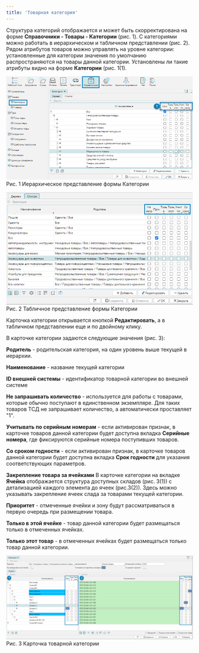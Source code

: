 ```yaml
---
title: 'Товарная категория'
---
```


Структура категорий отображается и может быть скорректирована на форме **Справочники - Товары - Категории** (рис. 1). 
С категориями можно работать в иерархическом и табличном представлении (рис. 2). Рядом атрибутов товаров можно управлять на уровне категории: 
установленные для категории значения по умолчанию распространяются на товары данной категории. Установлены ли такие атрибуты видно на форме **Категории** (рис. 1(1).

![](img/category1.png)  
Рис. 1 Иерархическое представление формы Категории  

![](img/category2.png)  
Рис. 2 Табличное представление формы Категории  

Карточка категории открывается кнопкой **Редактировать**, а в табличном представлении еще и по двойному клику.

В карточке категории задаются следующие значения (рис. 3):

**Родитель** - родительская категория, на один уровень выше текущей в иерархии.

**Наименование** - название текущей категории

**ID внешней системы** - идентификатор товарной категории во внешней системе

**Не запрашивать количество** - используется для работы с товарами, которые обычно поступают в единственном экземпляре. Для таких товаров ТСД не запрашивает количество, а автоматически проставляет "1".

**Учитывать по серийным номерам** - если активирован признак, в карточке товаров данной категории будет доступна вкладка **Серийные номера**, 
где фиксируются серийные номера поступивших товаров.

**Со сроком годности** - если активирован признак, в карточке товаров данной категории будет доступна вкладка **Срок годности** для указания соответствующих параметров.


**Закрепление товара за ячейками**
В карточке категории на вкладке **Ячейка** отображается структура доступных складов (рис. 3(1)) с детализацией каждого элемента до ячеек (рис.3(2)). 
Здесь можно указывать закрепление ячеек слада за товарами текущей категории.

**Приоритет** - отмеченные ячейки и зону будут рассматриваться в первую очередь при размещении товара.

**Только в этой ячейке** - товар данной категории будет размещаться только в отмеченных ячейках.

**Только этот товар** - в отмеченных ячейках будет размещаться только товар данной категории.

![](img/category3.png)  
Рис. 3 Карточка товарной категории  



